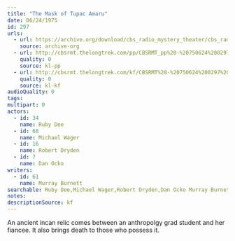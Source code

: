 ```yaml
---
title: "The Mask of Tupac Amaru"
date: 06/24/1975
id: 297
urls: 
  - url: https://archive.org/download/cbs_radio_mystery_theater/cbs_radio_mystery_theater-0251-0300.zip/cbs_radio_mystery_theater-0251-0300%2Fcbsrmt_0297_the_mask_of_tupac_amaru.mp3
    source: archive-org
  - url: http://cbsrmt.thelongtrek.com/pp/CBSRMT_pp%20-%20750624%200297%20The%20Mask%20of%20Tupac%20Amaru.mp3
    quality: 0
    source: kl-pp
  - url: http://cbsrmt.thelongtrek.com/kf/CBSRMT%20-%20750624%200297%20The%20Mask%20Of%20Tupac%20Amaru_kf.mp3
    quality: 0
    source: kl-kf
audioQuality: 0
tags: 
multipart: 0
actors:  
  - id: 34
    name: Ruby Dee  
  - id: 68
    name: Michael Wager  
  - id: 16
    name: Robert Dryden  
  - id: 7
    name: Dan Ocko
writers:  
  - id: 61
    name: Murray Burnett
searchable: Ruby Dee,Michael Wager,Robert Dryden,Dan Ocko Murray Burnett
notes: 
descriptionSource: kf
---
```

An ancient incan relic comes between an anthropolgy grad student and her fiancee. It also brings death to those who possess it.